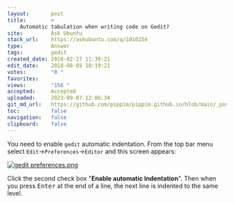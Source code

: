 ```yaml
---
layout:       post
title:        >
    Automatic tabulation when writing code on Gedit?
site:         Ask Ubuntu
stack_url:    https://askubuntu.com/q/1010254
type:         Answer
tags:         gedit
created_date: 2018-02-27 11:39:21
edit_date:    2018-08-05 18:19:21
votes:        "0 "
favorites:    
views:        "156 "
accepted:     Accepted
uploaded:     2023-09-07 12:06:34
git_md_url:   https://github.com/pippim/pippim.github.io/blob/main/_posts/2018/2018-02-27-Automatic-tabulation-when-writing-code-on-Gedit_.md
toc:          false
navigation:   false
clipboard:    false
---
```


You need to enable `gedit` automatic indentation. From the top bar menu select `Edit`->`Preferences`->`Editor` and this screen appears:

[![gedit preferences.png][1]][1]

Click the second check box "**Enable automatic Indentation**". Then when you press <kbd>Enter</kbd> at the end of a line, the next line is indented to the same level.

  [1]: https://i.stack.imgur.com/Ny6kr.png
